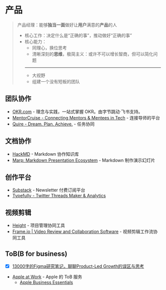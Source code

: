 # 产品

> 产品经理：能够**独当一面**做好让**用户**满意的**产品**的人
>   - 核心工作：决定什么是“正确的事”，推动做好“正确的事”
>   - 核心能力：
>     - 同理心，换位思考
>     - 清晰深刻的**思维**，极简主义：或许不可以增长智商，但可以简化问题
>     ---
>     - 大视野
>     - 组建一个没有短板的团队

## 团队协作

- [OKR.com](https://www.okr.com/) - 理念与实践，一站式掌握 OKR。由字节跳动·飞书支持。
- [MentorCruise - Connecting Mentors & Mentees in Tech](https://mentorcruise.com/) - 连接导师的平台
- [Quire - Dream. Plan. Achieve.](https://quire.io/) - 任务协同

## 文档协作

- [HackMD](https://hackmd.io/) - Markdown 协作知识库
- [Marp: Markdown Presentation Ecosystem](https://marp.app/) - Markdown 制作演示幻灯片

## 创作平台

- [Substack](https://substack.com/) - Newsletter 付费订阅平台
- [Typefully - Twitter Threads Maker & Analytics](https://typefully.app/)

## 视频剪辑

- [Height](https://height.app/) - 项目管理协同工具
- [Frame.io | Video Review and Collaboration Software](https://www.frame.io/) - 视频剪辑工作流协同工具

## ToB(B for business)
- [x] [13000字的Figma研究笔记，聊聊Product-Led Growth的误区与思考](https://mp.weixin.qq.com/s/3C43vxrxbkMhNQAdojG0bg)
- [Apple at Work](https://www.apple.com/business/) - Apple 的 ToB 服务
    - [Apple Business Essentials](https://www.apple.com/business/essentials/)